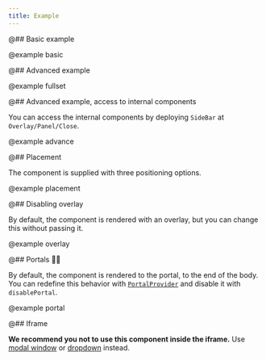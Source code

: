 ```yaml
---
title: Example
---
```


@## Basic example

@example basic

@## Advanced example

@example fullset

@## Advanced example, access to internal components

You can access the internal components by deploying `SideBar` at `Overlay/Panel/Close`.

@example advance

@## Placement

The component is supplied with three positioning options.

@example placement

@## Disabling overlay

By default, the component is rendered with an overlay, but you can change this without passing it.

@example overlay

@## Portals 🧙🏻‍

By default, the component is rendered to the portal, to the end of the body. You can redefine this behavior with [`PortalProvider`](/utils/portal/) and disable it with `disablePortal`.

@example portal

@## Iframe

**We recommend you not to use this component inside the iframe.** Use [modal window](/components/modal/) or [dropdown](/components/dropdown/) instead.
